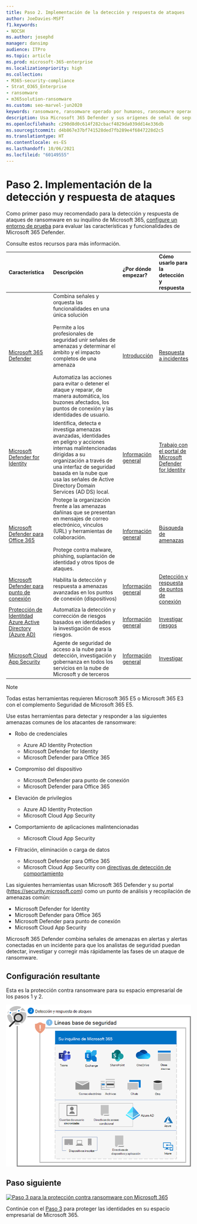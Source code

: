 ```yaml
---
title: Paso 2. Implementación de la detección y respuesta de ataques
author: JoeDavies-MSFT
f1.keywords:
- NOCSH
ms.author: josephd
manager: dansimp
audience: ITPro
ms.topic: article
ms.prod: microsoft-365-enterprise
ms.localizationpriority: high
ms.collection:
- M365-security-compliance
- Strat_O365_Enterprise
- ransomware
- m365solution-ransomware
ms.custom: seo-marvel-jun2020
keywords: ransomware, ransomware operado por humanos, ransomware operado por personas, HumOR, ataque de extorsión, ataque de ransomware, cifrado, criptovirología
description: Usa Microsoft 365 Defender y sus orígenes de señal de seguridad para proteger los recursos de Microsoft 365 frente a ataques de ransomware.
ms.openlocfilehash: c290d8d0c614f282cbacf4829da039dd14e336db
ms.sourcegitcommit: d4b867e37bf741528ded7fb289e4f6847228d2c5
ms.translationtype: HT
ms.contentlocale: es-ES
ms.lasthandoff: 10/06/2021
ms.locfileid: "60149555"
---
```

# <a name="step-2-deploy-attack-detection-and-response"></a>Paso 2. Implementación de la detección y respuesta de ataques

Como primer paso muy recomendado para la detección y respuesta de ataques de ransomware en su inquilino de Microsoft 365, [configure un entorno de prueba](/microsoft-365/security/defender/eval-overview) para evaluar las características y funcionalidades de Microsoft 365 Defender.

Consulte estos recursos para más información.

| Característica | Descripción | ¿Por dónde empezar? | Cómo usarlo para la detección y respuesta |
|:-------|:-----|:-------|:-------|
| [Microsoft 365 Defender](/microsoft-365/security/defender) | Combina señales y orquesta las funcionalidades en una única solución <br><br> Permite a los profesionales de seguridad unir señales de amenazas y determinar el ámbito y el impacto completos de una amenaza <br><br> Automatiza las acciones para evitar o detener el ataque y reparar, de manera automática, los buzones afectados, los puntos de conexión y las identidades de usuario. | [Introducción](/microsoft-365/security/defender/get-started) | [Respuesta a incidentes](/microsoft-365/security/defender/incidents-overview) |
| [Microsoft Defender for Identity](/defender-for-identity/what-is) |  Identifica, detecta e investiga amenazas avanzadas, identidades en peligro y acciones internas malintencionadas dirigidas a su organización a través de una interfaz de seguridad basada en la nube que usa las señales de Active Directory Domain Services (AD DS) local. | [Información general](/defender-for-identity/what-is) | [Trabajo con el portal de Microsoft Defender for Identity](/defender-for-identity/workspace-portal) |
| [Microsoft Defender para Office 365](/microsoft-365/security/office-365-security) | Protege la organización frente a las amenazas dañinas que se presentan en mensajes de correo electrónico, vínculos (URL) y herramientas de colaboración. <br><br> Protege contra malware, phishing, suplantación de identidad y otros tipos de ataques.  | [Información general](/microsoft-365/security/office-365-security/overview) | [Búsqueda de amenazas](/microsoft-365/security/office-365-security/threat-hunting-in-threat-explorer) |
| [Microsoft Defender para punto de conexión](/microsoft-365/security/defender-endpoint) | Habilita la detección y respuesta a amenazas avanzadas en los puntos de conexión (dispositivos) | [Información general](/microsoft-365/security/defender-endpoint/microsoft-defender-endpoint)  | [Detección y respuesta de puntos de conexión](/microsoft-365/security/defender-endpoint/overview-endpoint-detection-response) |
| [Protección de Identitdad Azure Active Directory (Azure AD)](/azure/active-directory/identity-protection/) | Automatiza la detección y corrección de riesgos basados en identidades y la investigación de esos riesgos. | [Información general](/azure/active-directory/identity-protection/overview-identity-protection) | [Investigar riesgos](/azure/active-directory/identity-protection/howto-identity-protection-investigate-risk) |
| [Microsoft Cloud App Security](/cloud-app-security) | Agente de seguridad de acceso a la nube para la detección, investigación y gobernanza en todos los servicios en la nube de Microsoft y de terceros | [Información general](/cloud-app-security/what-is-cloud-app-security) | [Investigar](/cloud-app-security/investigate) |

>[!Note]
>Todas estas herramientas requieren Microsoft 365 E5 o Microsoft 365 E3 con el complemento Seguridad de Microsoft 365 E5.
>

Use estas herramientas para detectar y responder a las siguientes amenazas comunes de los atacantes de ransomware:

- Robo de credenciales

   - Azure AD Identity Protection
   - Microsoft Defender for Identity
   - Microsoft Defender para Office 365

- Compromiso del dispositivo

   - Microsoft Defender para punto de conexión
   - Microsoft Defender para Office 365

- Elevación de privilegios

   - Azure AD Identity Protection
   - Microsoft Cloud App Security

- Comportamiento de aplicaciones malintencionadas

   - Microsoft Cloud App Security

- Filtración, eliminación o carga de datos

   - Microsoft Defender para Office 365
   - Microsoft Cloud App Security con [ directivas de detección de comportamiento](/cloud-app-security/anomaly-detection-policy#ransomware-activity)

Las siguientes herramientas usan Microsoft 365 Defender y su portal (https://security.microsoft.com) como un punto de análisis y recopilación de amenazas común:

- Microsoft Defender for Identity
- Microsoft Defender para Office 365
- Microsoft Defender para punto de conexión
- Microsoft Cloud App Security

Microsoft 365 Defender combina señales de amenazas en alertas y alertas conectadas en un incidente para que los analistas de seguridad puedan detectar, investigar y corregir más rápidamente las fases de un ataque de ransomware.

## <a name="resulting-configuration"></a>Configuración resultante

Esta es la protección contra ransomware para su espacio empresarial de los pasos 1 y 2.

![Protección contra ransomware para su espacio empresarial de Microsoft 365 después del paso 2](../media/ransomware-protection-microsoft-365/ransomware-protection-microsoft-365-architecture-step2.png)

## <a name="next-step"></a>Paso siguiente

[![Paso 3 para la protección contra ransomware con Microsoft 365](../media/ransomware-protection-microsoft-365/ransomware-protection-microsoft-365-step3.png)](ransomware-protection-microsoft-365-identities.md)

Continúe con el [Paso 3](ransomware-protection-microsoft-365-identities.md) para proteger las identidades en su espacio empresarial de Microsoft 365.
